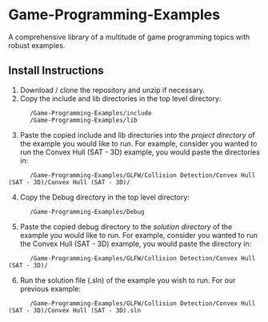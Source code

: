 # Game-Programming-Examples
A comprehensive library of a multitude of game programming topics with robust examples.
## Install Instructions
1. Download / clone the repository and unzip if necessary.
2. Copy the include and lib directories in the top level directory:
```
      /Game-Programming-Examples/include
      /Game-Programming-Examples/lib
```
3. Paste the copied include and lib directories into the *project directory* of the example you would like to run. For example, consider you wanted to run the Convex Hull (SAT - 3D) example, you would paste the directories in:
```
      /Game-Programming-Examples/GLFW/Collision Detection/Convex Hull (SAT - 3D)/Convex Hull (SAT - 3D)/
```
4. Copy the Debug directory in the top level directory:
```
      /Game-Programming-Examples/Debug
```
5. Paste the copied debug directory to the *solution directory* of the example you would like to run. For example, consider you wanted to run the Convex Hull (SAT - 3D) example, you would paste the directory in:
```
      /Game-Programming-Examples/GLFW/Collision Detection/Convex Hull (SAT - 3D)/
```
6. Run the solution file (.sln) of the example you wish to run. For our previous example:
```
      /Game-Programming-Examples/GLFW/Collision Detection/Convex Hull (SAT - 3D)/Convex Hull (SAT - 3D).sln
```
